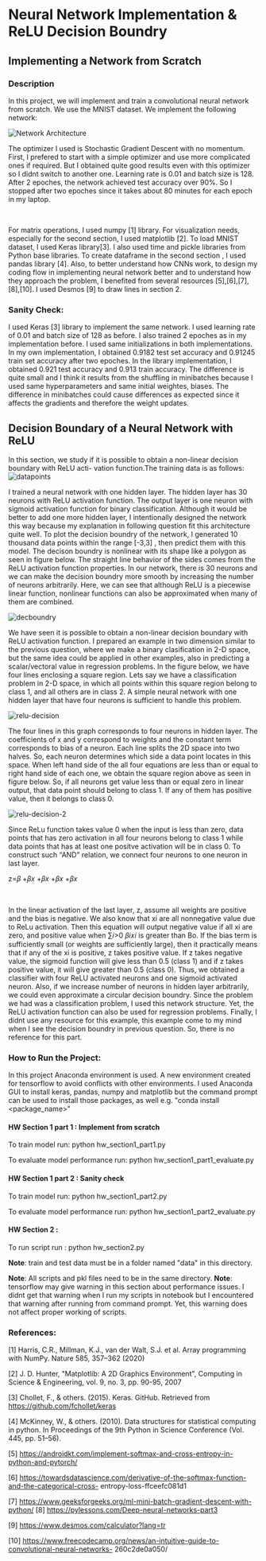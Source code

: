 # Neural Network Implementation & ReLU Decision Boundry

## Implementing a Network from Scratch

### Description

In this project, we will implement and train a convolutional neural network from scratch. We use the MNIST dataset. We implement the following network: 

![Network Architecture](https://github.com/omerfarukcavass/NN-From-Scratch/blob/main/network-arch.png)

The optimizer I used is Stochastic Gradient Descent with no momentum. 
First, I prefered to start with a simple optimizer and use more complicated ones if required. 
But I obtained quite good results even with this optimizer so I didnt switch to another one. 
Learning rate is 0.01 and batch size is 128. After 2 epoches, the network achieved test accuracy over 90%. 
So I stopped after two epoches since it takes about 80 minutes for each epoch in my laptop.

<br>

For matrix operations, I used numpy [1] library. For visualization needs, especially for the second section, I used matplotlib [2]. 
To load MNIST dataset, I used Keras library[3]. I also used time and pickle libraries from Python base libraries. 
To create dataframe in the second section , I used pandas library [4]. 
Also, to better understand how CNNs work, to design my coding flow in implementing neural network better and to understand how they approach the problem, 
I benefited from several resources [5],[6],[7],[8],[10]. I used Desmos [9] to draw lines in section 2.

### Sanity Check: 

I used Keras [3] library to implement the same network. 
I used learning rate of 0.01 and batch size of 128 as before. I also trained 2 epoches as in my implementation before.
I used same initializations in both implementations. In my own implementation,
I obtained 0.9182 test set accuracy and 0.91245 train set accuracy after two epoches. In the library implementation, 
I obtained 0.921 test accuracy and 0.913 train accuracy.
The difference is quite small and I think it results from the shuffling in minibatches 
because I used same hyperparameters and same initial weightes, biases. 
The difference in minibatches could cause differences as expected since it affects the gradients and therefore the weight updates.

## Decision Boundary of a Neural Network with ReLU

In this section, we study if it is possible to obtain a non-linear decision boundary with ReLU acti- vation function.The training data is as follows: 
![datapoints](https://github.com/omerfarukcavass/NN-From-Scratch/blob/main/data-points.png)

I trained a neural network with one hidden layer. The hidden layer has 30 neurons with ReLU activation function. 
The output layer is one neuron with sigmoid activation function for binary classification. 
Although it would be better to add one more hidden layer, I intentionally designed the network this way because my explanation in following question fit 
this architecture quite well. To plot the decision boundry of the network, I generated 10 thousand data points within the range [-3,3] , 
then predict them with this model. The decison boundry is nonlinear with its shape like a polygon as seen in figure below. 
The straight line behavior of the sides comes from the ReLU activation function properties. 
In our network, there is 30 neurons and we can make the decision boundry more smooth by increasing the number of neurons arbitrarily. 
Here, we can see that although ReLU is a piecewise linear function, nonlinear functions can also be approximated when many of them are combined.

![decboundry](https://github.com/omerfarukcavass/NN-From-Scratch/blob/main/decision-boundry.png)


We have seen it is possible to obtain a non-linear decision boundary with ReLU activation function. 
 I prepared an example in two dimension similar to the previous question, where we make a binary clasification in 2-D space,
 but the same idea could be applied in other examples, also in predicting a scalar/vectoral value in regression problems.
In the figure below, we have four lines enclosing a square region. Lets say we have a classification problem in 2-D space,
 in which all points within this square region belong to class 1, and all others are in class 2. 
A simple neural network with one hidden layer that have four neurons is sufficient to handle this problem.

![relu-decision](https://github.com/omerfarukcavass/NN-From-Scratch/blob/main/relu-decision-boundry.png)

The four lines in this graph corresponds to four neurons in hidden layer. 
The coefficients of x and y correspond to weights and the constant term corresponds to bias of a neuron. Each line splits the 2D space into two halves. 
So, each neuron determines which side a data point locates in this space. When left hand side of the all four equations are less than or equal to right hand side
 of each one, we obtain the square region above as seen in figure below. So, if all neurons get value less than or equal zero in linear output, 
that data point should belong to class 1. If any of them has positive value, then it belongs to class 0.

![relu-decision-2](https://github.com/omerfarukcavass/NN-From-Scratch/blob/main/relu-decision-2.png) 


Since ReLu function takes value 0 when the input is less than zero, data points that has zero activation in all four neurons belong to class 1 while data points 
that has at least one positve activation will be in class 0. To construct such “AND” relation, we connect four neurons to one neuron in last layer.
 
z=𝛽 +𝛽𝑥 +𝛽𝑥 +𝛽𝑥 +𝛽𝑥

<br>

In the linear activation of the last layer, z, assume all weights are positive and the bias is negative. We also know that xi are all nonnegative value due to ReLu activation. Then this equation will output negative value if all xi are zero, and positive value when ∑𝑖>0 𝛽𝑖𝑥𝑖 is greater than Bo. If the bias term is sufficiently small (or weights are sufficiently large), then it practically means that if any of the xi is positive, z takes positive value. If z takes negative value, the sigmoid function will give less than 0.5 (class 1) and if z takes positive value, it will give greater than 0.5 (class 0). Thus, we obtained a classifier with four ReLU activated neurons and one sigmoid activated neuron. Also, if we increase number of neurons in hidden layer arbitrarily, we could even approximate a circular decision boundry. Since the problem we had was a classification problem, I used this network structure. Yet, the ReLU activation function can also be used for regression problems. Finally, I didnt use any resource for this example, this example come to my mind when I see the decision boundry in previous question. So, there is no reference for this part.


### How to Run the Project: 

In this project Anaconda environment is used. A new environment created for tensorflow to avoid conflicts with other environments.
I used Anaconda GUI to install keras, pandas, numpy and matplotlib but the command prompt can be used to install
those packages, as well e.g. "conda install <package_name>"

#### HW Section 1 part 1 : Implement from scratch

To train model run: 
python hw_section1_part1.py

To evaluate model performance run: 
python hw_section1_part1_evaluate.py


#### HW Section 1 part 2 : Sanity check 

To train model run: 
python hw_section1_part2.py

To evaluate model performance run: 
python hw_section1_part2_evaluate.py


#### HW Section 2 :  
To run script run :
python hw_section2.py

**Note**: train and test data must be in a folder named "data" in this directory. 

**Note**: All scripts and pkl files need to be in the same directory.
**Note**: tensorflow may give warning in this section about performance issues. I didnt get that warning 
when I run my scripts in notebook but I encountered that warning after running from command prompt.
Yet, this warning does not affect proper working of scripts.

### References: 

[1] Harris, C.R., Millman, K.J., van der Walt, S.J. et al. Array programming with NumPy. Nature 585, 357–362 (2020)

[2] J. D. Hunter, "Matplotlib: A 2D Graphics Environment", Computing in Science & Engineering, vol. 9, no. 3, pp. 90-95, 2007

[3] Chollet, F., & others. (2015). Keras. GitHub. Retrieved from https://github.com/fchollet/keras 

[4] McKinney, W., & others. (2010). Data structures for statistical computing in python. In
Proceedings of the 9th Python in Science Conference (Vol. 445, pp. 51–56).

[5] https://androidkt.com/implement-softmax-and-cross-entropy-in-python-and-pytorch/

[6] https://towardsdatascience.com/derivative-of-the-softmax-function-and-the-categorical-cross- entropy-loss-ffceefc081d1

[7] https://www.geeksforgeeks.org/ml-mini-batch-gradient-descent-with-python/ [8] https://pylessons.com/Deep-neural-networks-part3

[9] https://www.desmos.com/calculator?lang=tr

[10] https://www.freecodecamp.org/news/an-intuitive-guide-to-convolutional-neural-networks- 260c2de0a050/






